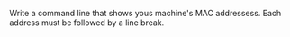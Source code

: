 Write a command line that shows yous machine's MAC addressess. Each address must be followed by a line break.
